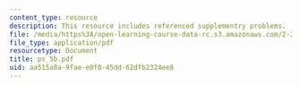 ```yaml
---
content_type: resource
description: This resource includes referenced supplementry problems.
file: /media/https%3A/open-learning-course-data-rc.s3.amazonaws.com/2-20-marine-hydrodynamics-13-021-spring-2005/aa515a8a9faee0f045dd62dfb2324ee8_ps_5b.pdf
file_type: application/pdf
resourcetype: Document
title: ps_5b.pdf
uid: aa515a8a-9fae-e0f0-45dd-62dfb2324ee8
---
```

